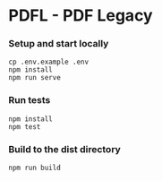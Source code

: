 # PDFL - PDF Legacy

### Setup and start locally

```shell
cp .env.example .env
npm install
npm run serve
```

### Run tests

```shell
npm install
npm test
```

### Build to the dist directory

```shell
npm run build
```
